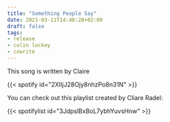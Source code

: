 ```yaml
---
title: "Something People Say"
date: 2021-03-11T14:48:28+02:00
draft: false
tags:
- release
- colin lockey
- cowrite
---
```


This song is written by Claire

{{< spotify id="2XIIjJ28Ojy8nhzPo8n31N" >}}

You can check out this playlist created by Cliare Radel:

{{< spotifylist id="3JdpslBxBoL7ybhYuvsHnw" >}}
